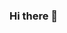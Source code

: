 ### Hi there 👋

<!--
**KwonHyeonSu/KwonHyeonSu** is a ✨ _special_ ✨ repository because its `README.md` (this file) appears on your GitHub profile.

![Kinetic27's github stats](https://github-readme-stats.vercel.app/api?KwonHyeonSu=Kinetic27&show_icons=true)


Here are some ideas to get you started:

- 🔭 I’m currently working on ...
- 🌱 I’m currently learning ...
- 👯 I’m looking to collaborate on ...
- 🤔 I’m looking for help with ...
- 💬 Ask me about ...
- 📫 How to reach me: ...
- 😄 Pronouns: ...
- ⚡ Fun fact: ...
-->

